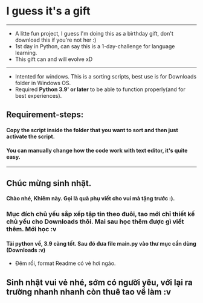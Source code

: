 # I guess it's a gift
--------------------------------------
* A litte fun project, I guess I'm doing this as a birthday gift, don't download this if you're not her :)
* 1st day in Python, can say this is a 1-day-challenge for language learning.
* This gift can and will evolve xD 
-------------------------------------
* Intented for windows. This is a sorting scripts, best use is for Downloads folder in Windows OS.
* Required **Python 3.9' or later** to be able to function properly(and for best experiences).
## Requirement-steps:
  #### Copy the script inside the folder that you want to sort and then just activate the script.
  #### You can manually change how the code work with text editor, it's quite easy.
------------------------------------
## Chúc mừng sinh nhật.
  #### Chào nhé, Khiêm này. Gọi là quà phụ viết cho vui mà tặng trước :). 
  ### Mục đích chủ yếu sắp xếp tập tin theo đuôi, tao mới chỉ thiết kế chủ yếu cho Downloads thôi. Mai sau học thêm được gì viết thêm. Mới học :v
  #### Tải python về, 3.9 càng tốt. Sau đó đưa file main.py vào thư mục cần dùng (Downloads :v)
  * Đêm rồi, format Readme có vẻ hơi ngáo.
## Sinh nhật vui vẻ nhé, sớm có người yêu, với lại ra trường nhanh nhanh còn thuê tao về làm :v
